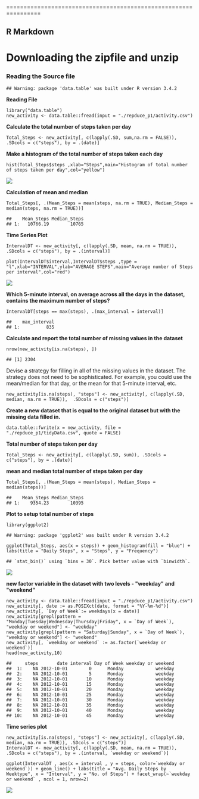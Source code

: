 ================================================================

R Markdown
----------

Downloading the zipfile and unzip
=================================

### Reading the Source file

    ## Warning: package 'data.table' was built under R version 3.4.2

<b>Reading File</b>

    library("data.table")
    new_activity <- data.table::fread(input = "./repduce_p1/activity.csv")

<b>Calculate the total number of steps taken per day</b>

    Total_Steps <- new_activity[, c(lapply(.SD, sum,na.rm = FALSE)), .SDcols = c("steps"), by = .(date)] 

<b>Make a histogram of the total number of steps taken each day</b>

    hist(Total_Steps$steps ,xlab="Steps",main="Histogram of total number of steps taken per day",col="yellow")

![](Course1_files/figure-markdown_strict/histogram_plot-1.png)

<b>Calculation of mean and median</b>

    Total_Steps[, .(Mean_Steps = mean(steps, na.rm = TRUE), Median_Steps = median(steps, na.rm = TRUE))]

    ##    Mean_Steps Median_Steps
    ## 1:   10766.19        10765

<b>Time Series Plot</b>

    IntervalDT <- new_activity[, c(lapply(.SD, mean, na.rm = TRUE)), .SDcols = c("steps"), by = .(interval)] 

    plot(IntervalDT$interval,IntervalDT$steps ,type = "l",xlab="INTERVAL",ylab="AVERAGE STEPS",main="Average number of Steps per interval",col="red")

![](Course1_files/figure-markdown_strict/time_series-1.png)

<b>Which 5-minute interval, on average across all the days in the
dataset, contains the maximum number of steps?</b>

    IntervalDT[steps == max(steps), .(max_interval = interval)]

    ##    max_interval
    ## 1:          835

<b>Calculate and report the total number of missing values in the
dataset</b>

    nrow(new_activity[is.na(steps), ])

    ## [1] 2304

<p1> Devise a strategy for filling in all of the missing values in the
dataset. The strategy does not need to be sophisticated. For example,
you could use the mean/median for that day, or the mean for that
5-minute interval, etc.</p1>

    new_activity[is.na(steps), "steps"] <- new_activity[, c(lapply(.SD, median, na.rm = TRUE)),  .SDcols = c("steps")]

<b>Create a new dataset that is equal to the original dataset but with
the missing data filled in.</b>

    data.table::fwrite(x = new_activity, file = "./repduce_p1/tidyData.csv", quote = FALSE)

<b>Total number of steps taken per day</b>

    Total_Steps <- new_activity[, c(lapply(.SD, sum)), .SDcols = c("steps"), by = .(date)] 

<b> mean and median total number of steps taken per day</b>

    Total_Steps[, .(Mean_Steps = mean(steps), Median_Steps = median(steps))]

    ##    Mean_Steps Median_Steps
    ## 1:    9354.23        10395

<b>Plot to setup total number of steps</b>

    library(ggplot2)

    ## Warning: package 'ggplot2' was built under R version 3.4.2

    ggplot(Total_Steps, aes(x = steps)) + geom_histogram(fill = "blue") + labs(title = "Daily Steps", x = "Steps", y = "Frequency")

    ## `stat_bin()` using `bins = 30`. Pick better value with `binwidth`.

![](Course1_files/figure-markdown_strict/total_steps_plot-1.png)

<b>new factor variable in the dataset with two levels - "weekday" and
"weekend"</b>

    new_activity <- data.table::fread(input = "./repduce_p1/activity.csv")
    new_activity[, date := as.POSIXct(date, format = "%Y-%m-%d")]
    new_activity[, `Day of Week`:= weekdays(x = date)]
    new_activity[grepl(pattern = "Monday|Tuesday|Wednesday|Thursday|Friday", x = `Day of Week`), "weekday or weekend"] <- "weekday"
    new_activity[grepl(pattern = "Saturday|Sunday", x = `Day of Week`), "weekday or weekend"] <- "weekend"
    new_activity[, `weekday or weekend` := as.factor(`weekday or weekend`)]
    head(new_activity,10)

    ##     steps       date interval Day of Week weekday or weekend
    ##  1:    NA 2012-10-01        0      Monday            weekday
    ##  2:    NA 2012-10-01        5      Monday            weekday
    ##  3:    NA 2012-10-01       10      Monday            weekday
    ##  4:    NA 2012-10-01       15      Monday            weekday
    ##  5:    NA 2012-10-01       20      Monday            weekday
    ##  6:    NA 2012-10-01       25      Monday            weekday
    ##  7:    NA 2012-10-01       30      Monday            weekday
    ##  8:    NA 2012-10-01       35      Monday            weekday
    ##  9:    NA 2012-10-01       40      Monday            weekday
    ## 10:    NA 2012-10-01       45      Monday            weekday

<b>Time series plot</b>

    new_activity[is.na(steps), "steps"] <- new_activity[, c(lapply(.SD, median, na.rm = TRUE)), .SDcols = c("steps")]
    IntervalDT <- new_activity[, c(lapply(.SD, mean, na.rm = TRUE)), .SDcols = c("steps"), by = .(interval, `weekday or weekend`)] 

    ggplot(IntervalDT , aes(x = interval , y = steps, color=`weekday or weekend`)) + geom_line() + labs(title = "Avg. Daily Steps by Weektype", x = "Interval", y = "No. of Steps") + facet_wrap(~`weekday or weekend` , ncol = 1, nrow=2)

![](Course1_files/figure-markdown_strict/time_series_plot_weekday_weekend-1.png)
